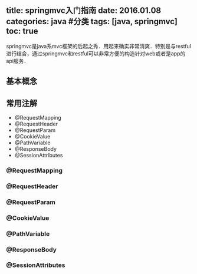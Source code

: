 title: springmvc入门指南
date: 2016.01.08
categories: java #分类
tags: [java, springmvc]
toc: true
---
  springmvc是java系mvc框架的后起之秀．用起来确实非常清爽．特别是与restful进行结合，通过springmvc和restful可以非常方便的构造针对web或者是app的api服务．
## 基本概念

## 常用注解
* @RequestMapping
* @RequestHeader
* @RequestParam
* @CookieValue
* @PathVariable
* @ResponseBody
* @SessionAttributes
  

### @RequestMapping
### @RequestHeader
### @RequestParam
### @CookieValue
### @PathVariable
### @ResponseBody
### @SessionAttributes